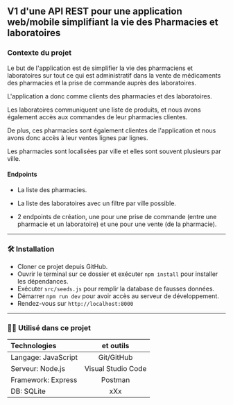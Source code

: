 ## V1 d'une API REST pour une application web/mobile simplifiant la vie des Pharmacies et laboratoires

### Contexte du projet

Le but de l'application est de simplifier la vie des pharmaciens et laboratoires sur tout ce qui est administratif dans la vente de médicaments des pharmacies et la prise de commande auprès des laboratoires.

L'application a donc comme clients des pharmacies et des laboratoires.

Les laboratoires communiquent une liste de produits, et nous avons également accès aux commandes de leur pharmacies clientes.

De plus, ces pharmacies sont également clientes de l'application et nous avons donc accès à leur ventes lignes par lignes.

Les pharmacies sont localisées par ville et elles sont souvent plusieurs par ville.

#### Endpoints

* La liste des pharmacies.

* La liste des laboratoires avec un filtre par ville possible.

* 2 endpoints de création, une pour une prise de commande (entre une pharmacie et un laboratoire) et une pour une vente (de la pharmacie).

---------------
### :hammer_and_wrench: Installation

* Cloner ce projet depuis GitHub.
* Ouvrir le terminal sur ce dossier et exécuter ` npm install ` pour installer les dépendances.
* Exécuter ` src/seeds.js ` pour remplir la database de fausses données.
* Démarrer ` npm run dev ` pour avoir accès au serveur de développement.
* Rendez-vous sur  `http://localhost:8000 `

---------------
### :man_technologist: Utilisé dans ce projet

| Technologies | et outils |
|:--------------|:-------------:|
| Langage: JavaScript | Git/GitHub |
| Serveur: Node.js | Visual Studio Code |
| Framework: Express | Postman |
| DB: SQLite | xXx |
